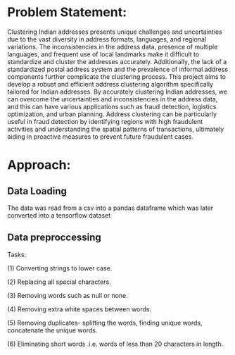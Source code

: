 # Problem Statement:
Clustering Indian addresses presents unique challenges and uncertainties due to the vast diversity in address formats, languages, and regional variations. The inconsistencies in the address data, presence of multiple languages, and frequent use of local landmarks make it difficult to standardize and cluster the addresses accurately. Additionally, the lack of a standardized postal address system and the prevalence of informal address components further complicate the clustering process. This project aims to develop a robust and efficient address clustering algorithm specifically tailored for Indian addresses. By accurately clustering Indian addresses, we can overcome the uncertainties and inconsistencies in the address data, and this can have various applications such as fraud detection, logistics optimization, and urban planning. Address clustering can be particularly useful in fraud detection by identifying regions with high fraudulent activities and understanding the spatial patterns of transactions, ultimately aiding in proactive measures to prevent future fraudulent cases.

# Approach:

## Data Loading

The data was read from a csv into a pandas dataframe which was later converted into a tensorflow dataset

## Data preproccessing

Tasks:

(1) Converting strings to lower case.

(2) Replacing all special characters.

(3) Removing words such as null or none.

(4) Removing extra white spaces between words. 

(5) Removing duplicates- splitting the words, finding unique words, concatenate the unique words.

(6) Eliminating short words .i.e. words of less than 20 characters in length.

